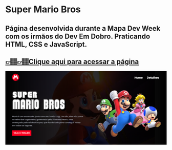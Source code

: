 # Super Mario Bros

## Página desenvolvida durante a Mapa Dev Week com os irmãos do Dev Em Dobro. Praticando HTML, CSS e JavaScript.

## [👉🏽👉🏽Clique aqui para acessar a página](https://letsle.github.io/SuperMario/)

![preview](./imagens/img-projeto.PNG)
